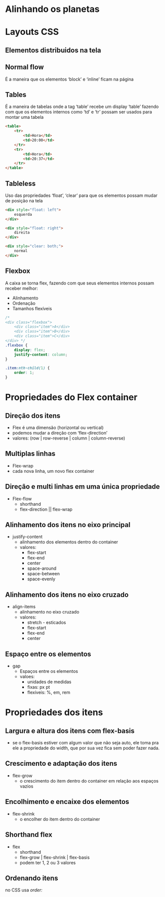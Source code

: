 # Alinhando os planetas

# Layouts CSS

## Elementos distribuidos na tela

## Normal flow

É a maneira que os elementos ‘block’ e ‘inline’ ficam na página

## Tables

É a maneira de tabelas onde a tag ‘table’ recebe um display ‘table’ fazendo com que os elementos internos como ‘td’ e ‘tr’ possam ser usados para montar uma tabela

```html
<table>
    <tr>
        <td>Hora</td>
        <td>20:00</td>
    </tr>
    <tr>
        <td>Hora</td>
        <td>20:37</td>
    </tr>
</table>
```

## Tableless

Uso das propriedades  ‘float’, ‘clear’ para que os elementos possam mudar de posição na tela

```html
<div style="float: left">
    esquerda
</div>

<div style="float: right">
    direita
</div>

<div style="clear: both;">
    normal
</div>
```

## Flexbox

A caixa se torna flex, fazendo com que seus elementos internos possam receber melhor:

- Alinhamento
- Ordenação
- Tamanhos flexíveis

```css
/* 
<div class="flexbox">
    <div class="item">A</div>
    <div class="item">B</div>
    <div class="item">C</div>
</div> */
.flexbox {
    display: flex;
    justify-content: column;
}

.item:nth-child(1) {
    order: 1;
}
```

# Propriedades do Flex container

## Direção dos itens

- Flex é uma dimensão (horizontal ou vertical)
- podemos mudar a direção com ‘flex-direction’
- valores: (row | row-reverse | column | column-reverse)

## Multiplas linhas

- Flex-wrap
- cada nova linha, um novo flex container

## Direção e multi linhas em uma única propriedade

- Flex-flow
    - shorthand
    - flex-direction || flex-wrap

## Alinhamento dos itens no eixo principal

- justify-content
    - alinhamento dos elementos dentro do container
    - valores:
        - flex-start
        - flex-end
        - center
        - space-around
        - space-between
        - space-evenly

## Alinhamento dos itens no eixo cruzado

- align-items
    - alinhamento no eixo cruzado
    - valores:
        - stretch - esticados
        - flex-start
        - flex-end
        - center

## Espaço entre os elementos

- gap
    - Espaços entre os elementos
    - valoes:
        - unidades de medidas
        - fixas: px pt
        - flexíveis: %, em, rem

# Propriedades dos itens

## Largura e altura dos itens com flex-basis

- se o flex-basis estiver com algum valor que não seja auto, ele toma pra ele a propriedade do width, que por sua vez fica sem poder fazer nada.

## Crescimento e adaptação dos itens

- flex-grow
    - o crescimento do item dentro do container em relação aos espaços vazios

## Encolhimento e encaixe dos elementos

- flex-shrink
    - o encolher do item dentro do container

## Shorthand flex

- flex
    - shorthand
    - flex-grow | flex-shrink | flex-basis
    - podem ter 1, 2 ou 3 valores

## Ordenando itens

no CSS usa *order:*